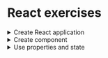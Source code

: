 # React exercises

[comment]: <> (1)
<details>
<summary>Create React application</summary>

**Task:** create application.

**Directory:** `01-create-react-application`

[comment]: <> (1.1)
<details>
<summary>Solution</summary>

[comment]: <> (1.1.1)
<details>
<summary>Create application with <code>create-react-app</code></summary>

```bash
npx create-react-app app
```
</details> 

[comment]: <> (1.1.2)
<details>
<summary>Import <code>React</code> class to process <code>JSX</code></summary>

```javascript
import React from 'react'
```
</details>

[comment]: <> (1.1.3)
<details>
<summary>Import <code>render</code> function to render JSX</summary>

```javascript
import {render} from 'react-dom'
```
</details>

[comment]: <> (1.1.4)
<details>
<summary>Render content to HTML element with <code>root</code> id</summary>

```javascript
render(<h1>Hello</h1>, document.getElementById('root'))
```
</details> 

</details>
<hr>
</details>

[comment]: <> (2)
<details>
<summary>Create component</summary>

**Task:**
- create `Outer` component
  - add header
  - add content
  - use `Fragment`  
- create `Inner` component in the namespace of `Outer` component
- use `Inner` component inside `Outer` component
  ```jsx
  <Outer>
    <Outer.Inner></Outer.Inner>
  </Outer>
  ```

**Directory:** `02-create-component`

[comment]: <> (2.1)
<details>
<summary>Solution</summary>

[comment]: <> (2.1.1)
<details>
<summary>Create <code>Inner</code> class and extend it from <code>Component</code></summary>

```jsx
import React, {Component} from 'react';

class Inner extends Component {
  render() {
    return <div>Inner component</div>
  }
}
```
</details>

[component]: <> (2.1.2)
<details>
<summary>Create <code>Outer</code> class, use children props for nesting, use field for namespacing</summary>

```jsx
import React, {Component} from 'react';
import Inner from './Inner';

class Outer extends Component {
  render() {
    return <>
      <h1>Outer</h1>
      <p>Text</p>
      <div>{this.props.children}</div>
    </>
  }
}

Outer.Inner = Inner

export default Outer;
```
</details>

</details>
<hr>
</details>

[comment]: <> (3)
<details>
<summary>Use properties and state</summary>

**Task:**
- create parent component that will contain user name in state (`John`)
- create child component that will display user name from parent component  
- add button in parent component that will change user name to custom value (`Bob`)

**Directory:** `03-properties-state`

[comment]: <> (3.1)
<details>
<summary>Solution</summary>

[comment]: <> (3.1.1)
<details>
<summary>Create child component with property binding</summary>

```jsx
export default class Child extends Component {
  static defaultProps = {
    name: 'Jack'
  }

  render() {
    const {name} = this.props;
    return <div>{name}</div>
  }
}
```
</details>

[comment]: <> (3.1.2)
<details>
<summary>Create parent component with state and event handler</summary>

```jsx
export default class Parent extends Component {
  static DEFAULT_NAME = 'John';

  state = {
    name: Parent.DEFAULT_NAME
  }

  render() {
    return <>
      <Child name={this.state.name}/>
      <button onClick={this.changeName}>Set name to Bob</button>
    </>
  }

  changeName = () => {
    this.setState({name: 'Bob'});
  }
}
```
</details>

</details>

</details>
